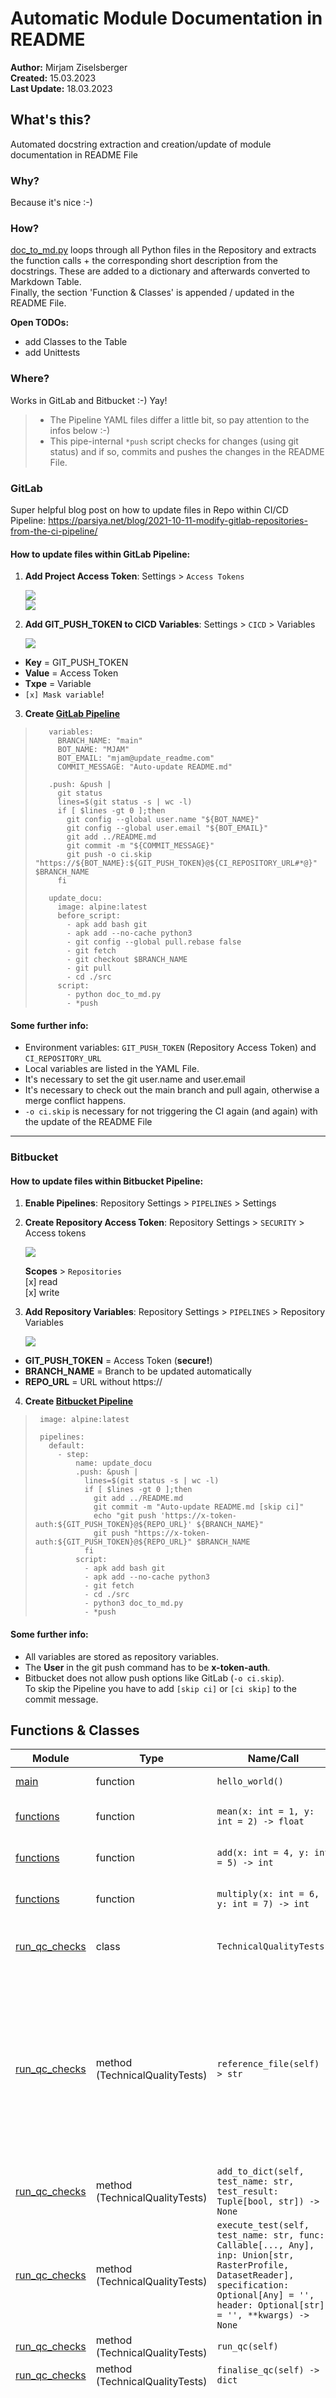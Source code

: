 # Automatic Module Documentation in README

**Author:** Mirjam Ziselsberger  
**Created:** 15.03.2023  
**Last Update:** 18.03.2023

## What's this?
Automated docstring extraction and creation/update of module documentation in README File

### Why?
Because it's nice :-)

### How?
[doc_to_md.py](src/doc_to_md.py) loops through all Python files in the Repository and extracts 
the function calls + the corresponding short description from the docstrings.
These are added to a dictionary and afterwards converted to Markdown Table.  
Finally, the section 'Function & Classes' is appended / updated in the README File.

**Open TODOs:**  
- add Classes to the Table  
- add Unittests  

### Where?
Works in GitLab and Bitbucket :-) Yay!  
> * The Pipeline YAML files differ a little bit, so pay attention to the infos below :-)  
> * This pipe-internal `*push` script  checks for changes (using git status) and if so, 
> commits and pushes the changes in the README File.

### GitLab
Super helpful blog post on how to update files in Repo within CI/CD Pipeline: https://parsiya.net/blog/2021-10-11-modify-gitlab-repositories-from-the-ci-pipeline/

#### How to update files within GitLab Pipeline:

1. **Add Project Access Token**: Settings > `Access Tokens`

    ![](images/create_project_access_token_medium.png)  
    ![](images/project_access_token.png)


2. **Add GIT_PUSH_TOKEN to CICD Variables**: Settings > `CICD` > Variables

    ![](images/cicd_variables.png)

  * **Key** =  GIT_PUSH_TOKEN
  * **Value** = Access Token
  * **Txpe** = Variable
  * `[x] Mask variable`!


3. **Create [GitLab Pipeline](.gitlab-ci.yml)**

>        variables: 
>          BRANCH_NAME: "main"
>          BOT_NAME: "MJAM"
>          BOT_EMAIL: "mjam@update_readme.com"
>          COMMIT_MESSAGE: "Auto-update README.md"
>        
>        .push: &push |
>          git status
>          lines=$(git status -s | wc -l)
>          if [ $lines -gt 0 ];then
>            git config --global user.name "${BOT_NAME}"
>            git config --global user.email "${BOT_EMAIL}"
>            git add ../README.md
>            git commit -m "${COMMIT_MESSAGE}"
>            git push -o ci.skip "https://${BOT_NAME}:${GIT_PUSH_TOKEN}@${CI_REPOSITORY_URL#*@}" $BRANCH_NAME
>          fi 
>        
>        update_docu:
>          image: alpine:latest
>          before_script:
>            - apk add bash git
>            - apk add --no-cache python3
>            - git config --global pull.rebase false
>            - git fetch
>            - git checkout $BRANCH_NAME
>            - git pull
>            - cd ./src
>          script:
>            - python doc_to_md.py
>            - *push

#### Some further info:  
 
- Environment variables: `GIT_PUSH_TOKEN` (Repository Access Token) and `CI_REPOSITORY_URL`
- Local variables are listed in the YAML File.
- It's necessary to set the git user.name and user.email
- It's necessary to check out the main branch and pull again, otherwise a merge conflict happens.
- `-o ci.skip` is necessary for not triggering the CI again (and again) with the update of the README File

---

### Bitbucket

#### How to update files within Bitbucket Pipeline:

1. **Enable Pipelines**: Repository Settings > `PIPELINES` > Settings

2. **Create Repository Access Token**: Repository Settings > `SECURITY` > Access tokens    

    ![](images/access_token_info.png)  

    **Scopes** > `Repositories`  
    [x] read   
    [x] write   


3. **Add Repository Variables**: Repository Settings > `PIPELINES` > Repository Variables  
  
    ![](images/repo_variables.png)  

  * **GIT_PUSH_TOKEN** = Access Token (**secure!**)   
  * **BRANCH_NAME** = Branch to be updated automatically   
  * **REPO_URL** = URL without https://  


4. **Create [Bitbucket Pipeline](bitbucket-pipelines.yml)**

>      image: alpine:latest
>      
>      pipelines:
>        default:
>          - step:
>              name: update_docu
>              .push: &push |
>                lines=$(git status -s | wc -l)
>                if [ $lines -gt 0 ];then
>                  git add ../README.md
>                  git commit -m "Auto-update README.md [skip ci]"
>                  echo "git push 'https://x-token-auth:${GIT_PUSH_TOKEN}@${REPO_URL}' ${BRANCH_NAME}"
>                  git push "https://x-token-auth:${GIT_PUSH_TOKEN}@${REPO_URL}" $BRANCH_NAME
>                fi 
>              script:
>                - apk add bash git
>                - apk add --no-cache python3
>                - git fetch
>                - cd ./src
>                - python3 doc_to_md.py
>                - *push

#### Some further info:  
 
- All variables are stored as repository variables.
- The **User** in the git push command has to be **x-token-auth**.
- Bitbucket does not allow push options like GitLab (`-o ci.skip`).  
  To skip the Pipeline you have to add `[skip ci]` or `[ci skip]` to the commit message.

## Functions & Classes  
| Module | Type | Name/Call | Description |
| --- | --- | --- | --- |
| [main](./main.py) | function  | `hello_world()` | Just says hello |
| [functions](./src/functions.py) | function  | `mean(x: int = 1, y: int = 2) -> float` | Calculate mean of x and y. |
| [functions](./src/functions.py) | function  | `add(x: int = 4, y: int = 5) -> int` | Add two numbers (x and y). |
| [functions](./src/functions.py) | function  | `multiply(x: int = 6, y: int = 7) -> int` | Multiply two numbers (x and y). |
| [run_qc_checks](./src/run_qc_checks.py) | class  | `TechnicalQualityTests` | Base class for all technical QC Tests. |
| [run_qc_checks](./src/run_qc_checks.py) | method (TechnicalQualityTests) | `reference_file(self) -> str` | Updates path to reference file, in case placeholders are used, which need to be replace for every file, that shall be checked. e.g. when the filename includes a Tile ID. |
| [run_qc_checks](./src/run_qc_checks.py) | method (TechnicalQualityTests) | `add_to_dict(self, test_name: str, test_result: Tuple[bool, str]) -> None` | Add QC result to dictionary. |
| [run_qc_checks](./src/run_qc_checks.py) | method (TechnicalQualityTests) | `execute_test(self, test_name: str, func: Callable[..., Any], inp: Union[str, RasterProfile, DatasetReader], specification: Optional[Any] = '', header: Optional[str] = '', **kwargs) -> None` | Run QC function and write results in a dictionary. |
| [run_qc_checks](./src/run_qc_checks.py) | method (TechnicalQualityTests) | `run_qc(self)` | Run QC checks |
| [run_qc_checks](./src/run_qc_checks.py) | method (TechnicalQualityTests) | `finalise_qc(self) -> dict` | Finalise QC checks. |
| [run_qc_checks](./src/run_qc_checks.py) | method (TechnicalQualityTests) | `tests(self) -> None` | Includes all QC checks (independent of data format). Only those checks are executed, where a specification could be extracted from the config file. |
| [run_qc_checks](./src/run_qc_checks.py) | function  | `main(config_file=None, test_input=None)` | None |
